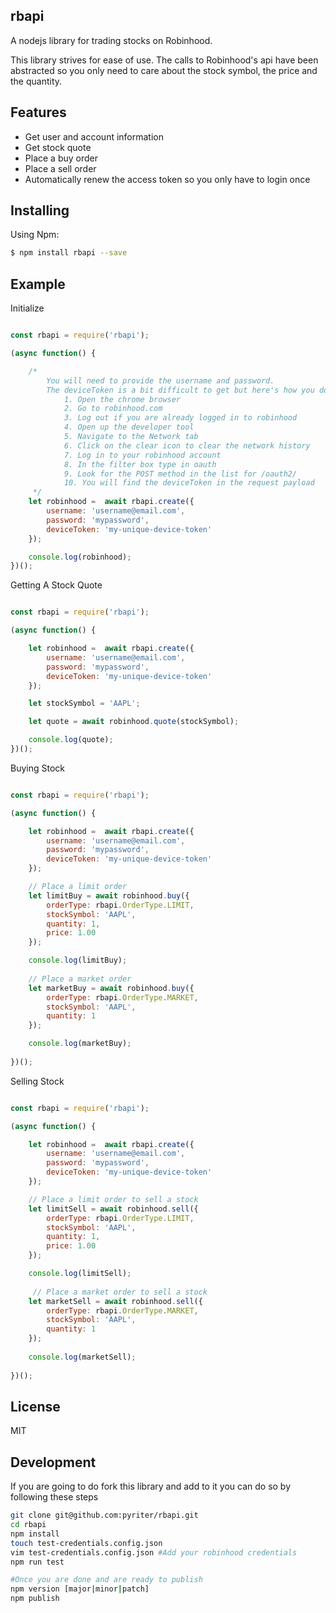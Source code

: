 ## rbapi

A nodejs library for trading stocks on Robinhood.

This library strives for ease of use. The calls to Robinhood's api have been abstracted so you only need to care about the stock symbol, the price and the quantity. 

## Features

 - Get user and account information  
 - Get stock quote
 - Place a buy order
 - Place a sell order
 - Automatically renew the access token so you only have to login once
  
## Installing

Using Npm:

```bash
$ npm install rbapi --save
```
## Example

Initialize

```js

const rbapi = require('rbapi');

(async function() {

    /*
        You will need to provide the username and password.
        The deviceToken is a bit difficult to get but here's how you do that:
            1. Open the chrome browser
            2. Go to robinhood.com
            3. Log out if you are already logged in to robinhood
            4. Open up the developer tool
            5. Navigate to the Network tab
            6. Click on the clear icon to clear the network history
            7. Log in to your robinhood account
            8. In the filter box type in oauth
            9. Look for the POST method in the list for /oauth2/
            10. You will find the deviceToken in the request payload
     */
    let robinhood =  await rbapi.create({
        username: 'username@email.com',
        password: 'mypassword',
        deviceToken: 'my-unique-device-token'
    });

    console.log(robinhood);
})();

```

Getting A Stock Quote

```js

const rbapi = require('rbapi');

(async function() {

    let robinhood =  await rbapi.create({
        username: 'username@email.com',
        password: 'mypassword',
        deviceToken: 'my-unique-device-token'
    });

    let stockSymbol = 'AAPL';

    let quote = await robinhood.quote(stockSymbol);

    console.log(quote);
})();

```

Buying Stock 

```js

const rbapi = require('rbapi');

(async function() {

    let robinhood =  await rbapi.create({
        username: 'username@email.com',
        password: 'mypassword',
        deviceToken: 'my-unique-device-token'
    });

    // Place a limit order
    let limitBuy = await robinhood.buy({
        orderType: rbapi.OrderType.LIMIT,
        stockSymbol: 'AAPL',
        quantity: 1,
        price: 1.00
    });

    console.log(limitBuy);
    
    // Place a market order
    let marketBuy = await robinhood.buy({
        orderType: rbapi.OrderType.MARKET,
        stockSymbol: 'AAPL',
        quantity: 1
    });

    console.log(marketBuy);
    
})();

```

Selling Stock 

```js

const rbapi = require('rbapi');

(async function() {

    let robinhood =  await rbapi.create({
        username: 'username@email.com',
        password: 'mypassword',
        deviceToken: 'my-unique-device-token'
    });

    // Place a limit order to sell a stock
    let limitSell = await robinhood.sell({
        orderType: rbapi.OrderType.LIMIT,
        stockSymbol: 'AAPL',
        quantity: 1,
        price: 1.00
    });

    console.log(limitSell);
    
     // Place a market order to sell a stock
    let marketSell = await robinhood.sell({
        orderType: rbapi.OrderType.MARKET,
        stockSymbol: 'AAPL',
        quantity: 1
    });
   
    console.log(marketSell);
    
})();
```

## License

MIT

## Development

If you are going to do fork this library and add to it you can do so by following these steps

```bash
git clone git@github.com:pyriter/rbapi.git
cd rbapi
npm install
touch test-credentials.config.json
vim test-credentials.config.json #Add your robinhood credentials
npm run test

#Once you are done and are ready to publish
npm version [major|minor|patch]
npm publish
```
